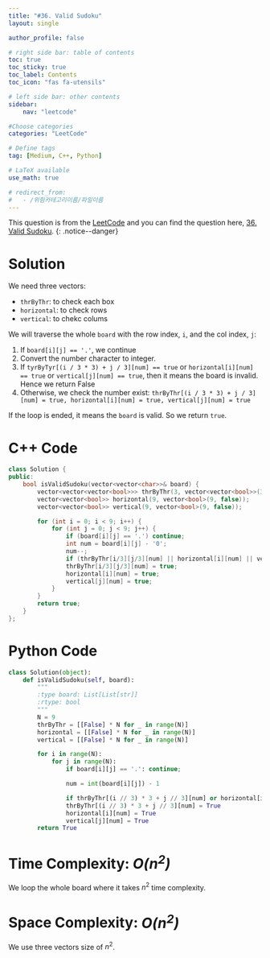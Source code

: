 ```yaml
---
title: "#36. Valid Sudoku"
layout: single

author_profile: false

# right side bar: table of contents
toc: true
toc_sticky: true
toc_label: Contents
toc_icon: "fas fa-utensils"

# left side bar: other contents
sidebar:
    nav: "leetcode"

#Choose categories
categories: "LeetCode"

# Define tags
tag: [Medium, C++, Python]

# LaTeX available
use_math: true

# redirect_from:
#   - /위험카테고리이름/파일이름
---
```


This question is from the [LeetCode](https://leetcode.com) and you can find the question here, [36. Valid Sudoku](https://leetcode.com/problems/valid-sudoku/).
{: .notice--danger}

# Solution
We need three vectors:

+ `thrByThr`: to check each box
+ `horizontal`: to check rows
+ `vertical`: to chekc colums

We will traverse the whole `board` with the row index, `i`, and the col index, `j`:

1. If `board[i][j] == '.'`, we continue
2. Convert the number character to integer.
3. If `tyrByTyr[(i / 3 * 3) + j / 3][num] == true` or `horizontal[i][num] == true` or `vertical[j][num] == true`, then it means the board is invalid. Hence we return False
4. Otherwise, we check the number exist: `thrByThr[(i / 3 * 3) + j / 3][num] = true, horizontal[i][num] = true, vertical[j][num] = true`

If the loop is ended, it means the `board` is valid. So we return `true`.

# C++ Code
```c++
class Solution {
public:
    bool isValidSudoku(vector<vector<char>>& board) {
        vector<vector<vector<bool>>> thrByThr(3, vector<vector<bool>>(3, vector<bool>(9, false)));
        vector<vector<bool>> horizontal(9, vector<bool>(9, false));
        vector<vector<bool>> vertical(9, vector<bool>(9, false));

        for (int i = 0; i < 9; i++) {
            for (int j = 0; j < 9; j++) {
                if (board[i][j] == '.') continue;
                int num = board[i][j] - '0';
                num--;
                if (thrByThr[i/3][j/3][num] || horizontal[i][num] || vertical[j][num]) return false;
                thrByThr[i/3][j/3][num] = true;
                horizontal[i][num] = true;
                vertical[j][num] = true;
            }
        }
        return true;
    }
};
```

# Python Code
~~~python
class Solution(object):
    def isValidSudoku(self, board):
        """
        :type board: List[List[str]]
        :rtype: bool
        """
        N = 9
        thrByThr = [[False] * N for _ in range(N)]
        horizontal = [[False] * N for _ in range(N)]
        vertical = [[False] * N for _ in range(N)]

        for i in range(N):
            for j in range(N):
                if board[i][j] == '.': continue;

                num = int(board[i][j]) - 1

                if thrByThr[(i // 3) * 3 + j // 3][num] or horizontal[i][num] or vertical[j][num]: return False
                thrByThr[(i // 3) * 3 + j // 3][num] = True
                horizontal[i][num] = True
                vertical[j][num] = True
        return True
~~~

# Time Complexity: *$O(n^{2})$*
We loop the whole board where it takes $n^{2}$ time complexity.

# Space Complexity: *$O(n^{2})$*
We use three vectors size of $n^{2}$.
